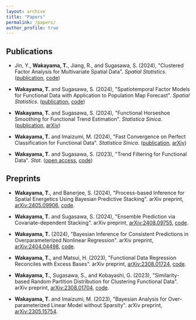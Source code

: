 ```yaml
---
layout: archive
title: "Papers"
permalink: /papers/
author_profile: true
---
```


## Publications

- Jin, Y., **Wakayama, T.**, Jiang, R., and Sugasawa, S. (2024), "Clustered Factor Analysis for Multivariate Spatial Data". *Spatial Statistics*. ([publication](https://www.sciencedirect.com/science/article/pii/S2211675325000119), [code](https://github.com/yanxiuJin/Spatially_Clustered_Factor_Analysis))

- **Wakayama, T.** and Sugasawa, S. (2024), "Spatiotemporal Factor Models for Functional Data with Application to Population Map Forecast". *Spatial Statistics*. ([publication](https://www.sciencedirect.com/science/article/abs/pii/S221167532400040X), [code](https://github.com/TomWaka/Spatiotemporal-factor-models-for-functional-data))

- **Wakayama, T.** and Sugasawa, S. (2024), "Functional Horseshoe Smoothing for Functional Trend Estimation". *Statistica Sinica*. ([publication](https://www3.stat.sinica.edu.tw/sstest/J34N3/J34N315/J34N315.html), [arXiv](https://arxiv.org/abs/2204.09898))

- **Wakayama, T.** and Imaizumi, M. (2024), "Fast Convergence on Perfect Classification for Functional Data". *Statistica Sinica*. ([publication](https://www3.stat.sinica.edu.tw/sstest/j34n3/J34N324/J34N324.html), [arXiv](https://arxiv.org/abs/2104.02978))

- **Wakayama, T.** and Sugasawa, S. (2023), "Trend Filtering for Functional Data". *Stat*. ([open access](https://onlinelibrary.wiley.com/doi/full/10.1002/sta4.590), [code](https://github.com/TomWaka/Locally-Adaptive-Smoothing-for-Functional-Data))

## Preprints

- **Wakayama, T.**, and Banerjee, S. (2024), "Process-based Inference for Spatial Energetics Using Bayesian Predictive Stacking". arXiv preprint, [arXiv:2405.09906](https://arxiv.org/abs/2405.09906), [code](https://github.com/TomWaka/BayesianStackingSpatiotemporalModeling).

- **Wakayama, T.** and Sugasawa, S. (2024), "Ensemble Prediction via Covariate-dependent Stacking". arXiv preprint, [arXiv:2408.09755](https://arxiv.org/abs/2408.09755), [code](https://github.com/TomWaka/CovariateDependentStacking).

- **Wakayama, T.** (2024), "Bayesian Inference for Consistent Predictions in Overparameterized Nonlinear Regression". arXiv preprint, [arXiv:2404.04498](https://arxiv.org/abs/2404.04498), [code](https://github.com/TomWaka/BA-Overparameterized-NonLinReg).

- **Wakayama, T.**, and Matsui, H. (2023), "Functional Data Regression Reconciles with Excess Bases". arXiv preprint, [arXiv:2308.01724](https://arxiv.org/abs/2308.01724), [code](https://github.com/TomWaka/DD-FDR).

- **Wakayama, T.**, Sugasawa, S., and Kobayashi, G. (2023), "Similarity-based Random Partition Distribution for Clustering Functional Data". arXiv preprint, [arXiv:2308.01704](https://arxiv.org/abs/2308.01704), [code](https://github.com/TomWaka/Similarity-based-Generalized-Dirichlet-Process).

- **Wakayama, T.** and Imaizumi, M. (2023), "Bayesian Analysis for Over-parameterized Linear Model without Sparsity". arXiv preprint, [arXiv:2305.15754](https://arxiv.org/abs/2305.15754).